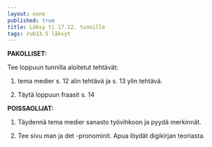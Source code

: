 ```yaml
---
layout: none
published: true
title: Läksy ti 17.12. tunnille
tags: rub13.5 läksyt
---
```

**PAKOLLISET:**

Tee loppuun tunnilla aloitetut tehtävät:

1. tema medier s. 12 alin tehtävä ja s. 13 ylin tehtävä.

2. Täytä loppuun fraasit s. 14

**POISSAOLIJAT:**

1. Täydennä tema medier sanasto työvihkoon ja pyydä merkinnät.

2. Tee sivu man ja det -pronominit. Apua löydät digikirjan teoriasta.



